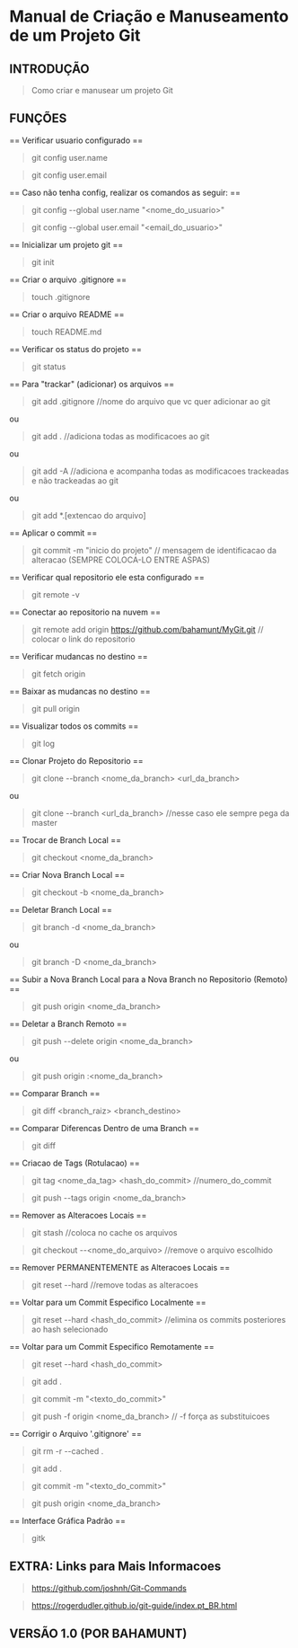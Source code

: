 # Manual de Criação e Manuseamento de um Projeto Git

## INTRODUÇÃO

> Como criar e manusear um projeto Git

## FUNÇÕES

== Verificar usuario configurado ==
> git config user.name 

> git config user.email


== Caso não tenha config, realizar os comandos as seguir: ==
> git config --global user.name "<nome_do_usuario>"

> git config --global user.email "<email_do_usuario>"


== Inicializar um projeto git ==
> git init 


== Criar o arquivo .gitignore ==
> touch .gitignore


== Criar o arquivo README ==
> touch README.md


== Verificar os status do projeto ==
> git status


== Para "trackar" (adicionar) os arquivos ==
> git add .gitignore //nome do arquivo que vc quer adicionar ao git

ou

> git add .		 //adiciona todas as modificacoes ao git

ou

> git add -A	 //adiciona e acompanha todas as modificacoes trackeadas e não trackeadas ao git

ou 

> git add *.[extencao do arquivo]


== Aplicar o commit ==
> git commit -m "inicio do projeto"	 	// mensagem de identificacao da alteracao (SEMPRE COLOCA-LO ENTRE ASPAS)


== Verificar qual repositorio ele esta configurado ==
> git remote -v


== Conectar ao repositorio na nuvem ==
> git remote add origin https://github.com/bahamunt/MyGit.git	 // colocar o link do repositorio


== Verificar mudancas no destino ==
> git fetch origin <destino>


== Baixar as mudancas no destino ==
> git pull origin <destino>


== Visualizar todos os commits ==
> git log


== Clonar Projeto do Repositorio ==
> git clone --branch <nome_da_branch> <url_da_branch>

ou 

> git clone --branch <url_da_branch> 	//nesse caso ele sempre pega da master


== Trocar de Branch Local ==
> git checkout <nome_da_branch>


== Criar Nova Branch Local ==
> git checkout -b <nome_da_branch>


== Deletar Branch Local ==
> git branch -d <nome_da_branch>

ou

> git branch -D <nome_da_branch>


== Subir a Nova Branch Local para a Nova Branch no Repositorio (Remoto) ==
> git push origin <nome_da_branch>


== Deletar a Branch Remoto ==
> git push --delete origin <nome_da_branch>

ou

> git push origin :<nome_da_branch>


== Comparar Branch ==
> git diff <branch_raiz> <branch_destino>


== Comparar Diferencas Dentro de uma Branch ==
> git diff


== Criacao de Tags (Rotulacao) ==
> git tag <nome_da_tag> <hash_do_commit> 	//numero_do_commit

> git push --tags origin <nome_da_branch>


== Remover as Alteracoes Locais ==
> git stash							//coloca no cache os arquivos

> git checkout --<nome_do_arquivo> 	//remove o arquivo escolhido


== Remover PERMANENTEMENTE as Alteracoes Locais  ==
> git reset --hard 					//remove todas as alteracoes


== Voltar para um Commit Especifico Localmente ==
> git reset --hard <hash_do_commit>	//elimina os commits posteriores ao hash selecionado


== Voltar para um Commit Especifico Remotamente ==
> git reset --hard <hash_do_commit>

> git add .

> git commit -m "<texto_do_commit>"

> git push -f origin <nome_da_branch> // -f força as substituicoes


== Corrigir o Arquivo '.gitignore' ==
> git rm -r --cached .

> git add .

> git commit -m "<texto_do_commit>"

> git push origin <nome_da_branch>


== Interface Gráfica Padrão ==
> gitk



## EXTRA: Links para Mais Informacoes
> https://github.com/joshnh/Git-Commands

> https://rogerdudler.github.io/git-guide/index.pt_BR.html


## VERSÃO 1.0 (POR BAHAMUNT)
